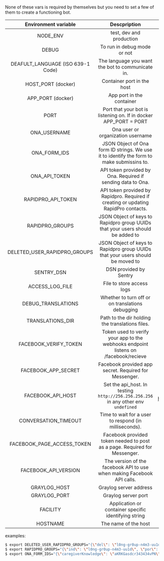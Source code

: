None of these vars is required by themselves but you need to set a few of
them to create a functioning bot.

| Environment variable               | Descpription                                                                                 | Default                              |
| :--------------------------------: | :------------------------------------------------------------------------------------------: | :----------------------------------: |
| NODE_ENV                           | test, dev and production                                                                     | 'dev'                                |
| DEBUG                              | To run in debug mode or not                                                                  | false                                |
| DEAFULT_LANGUAGE (ISO 639-1 Code)  | The language you want the bot to communicate in.                                             | 'en'                                 |
| HOST_PORT (docker)                 | Container port in the host                                                                   | undefined                            |
| APP_PORT (docker)                  | App port in the container                                                                    | 3000                                 |
| PORT                               | Port that your bot is listening on. If in docker APP_PORT = PORT                             | 3000                                 |
| ONA_USERNAME                       | Ona user or organization username                                                            | undefined                            |
| ONA_FORM_IDS                       | JSON Object of Ona form ID strings. We use it to identify the form to make submissins to.    | {}                                   |
| ONA_API_TOKEN                      | API token provided by Ona. Required if sending data to Ona.                                  | undefined                            |
| RAPIDPRO_API_TOKEN                 | API token provided by Rapidpro. Required if creating or updating RapidPro contacts.          | undefined                            |
| RAPIDPRO_GROUPS                    | JSON Object of keys to Rapidpro group UUIDs that your users should be added to               | {}                                   |
| DELETED_USER_RAPIDPRO_GROUPS       | JSON Object of keys to Rapidpro group UUIDs that your users should be moved to               | {}                                   |
| SENTRY_DSN                         | DSN provided by Sentry                                                                       | undefined                            |
| ACCESS_LOG_FILE                    | File to store access logs                                                                    | bot.access.log                       |
| DEBUG_TRANSLATIONS                 | Whether to turn off or on translations debugging                                             | false                                |
| TRANSLATIONS_DIR                   | Path to the dir holding the translations files.                                              | './translations'                     |
| FACEBOOK_VERIFY_TOKEN              | Token used to verify your app to the webhooks endpoint listens on /facebook/recieve          | 'borq'                               |
| FACEBOOK_APP_SECRET                | Facebook provided app secret. Required for Messenger.                                        | undefined                            |
| FACEBOOK_API_HOST                  | Set the api_host. In testing `http://256.256.256.256` in any other env `undefined`           | undefined or http://256.256.256.256  |
| CONVERSATION_TIMEOUT               | Time to wait for a user to respond (in milliseconds).                                        | 60000 * 20 (20 mins)                 |
| FACEBOOK_PAGE_ACCESS_TOKEN         | Facebook provided token needed to post as a page. Required for Messenger.                    | undefined                            |
| FACEBOOK_API_VERSION               | The version of the facebook API to use when making Facebook API calls.                       | 'v2.10'                              |
| GRAYLOG_HOST                       | Graylog server address                                                                       | 'localhost'                          |
| GRAYLOG_PORT                       | Graylog server port                                                                          | 12201                                |
| FACILITY                           | Application or container specific identifying string                                         | 'localhost'                          |
| HOSTNAME                           | The name of the host                                                                         | 'borq'                               |




examples:
```bash
$ export DELETED_USER_RAPIDPRO_GROUPS="{\"del\": \"l0ng-gr0up-n4m3-uu1d\"}"
$ export RAPIDPRO_GROUPS="{\"ind\": \"l0ng-gr0up-n4m3-uu1d\", \"por\": \"l0ng-gr0up-n4m3-uu1d\", \"default\": \"l0ng-gr0up-n4m3-uu1d\"}"
$ export ONA_FORM_IDS="{\"caregiverKnowledge\": \"aKRKGasdcr343434vPN\", \"FCI\": \"FCI\", \"srq20 \": \"arfwer333423we\"}"
```
